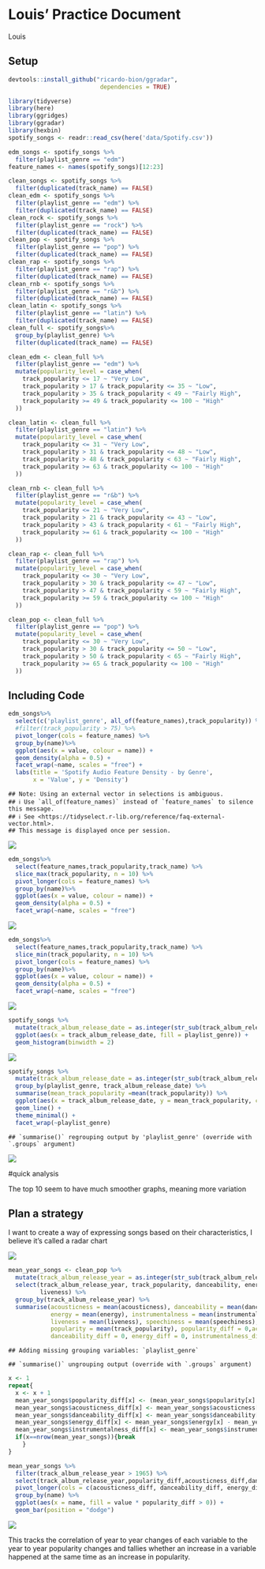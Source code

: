 Louis’ Practice Document
================
Louis

## Setup

``` r
devtools::install_github("ricardo-bion/ggradar", 
                          dependencies = TRUE)
```

``` r
library(tidyverse)
library(here)
library(ggridges)
library(ggradar)
library(hexbin)
spotify_songs <- readr::read_csv(here('data/Spotify.csv'))
```

``` r
edm_songs <- spotify_songs %>%
  filter(playlist_genre == "edm")
feature_names <- names(spotify_songs)[12:23]
```

``` r
clean_songs <- spotify_songs %>%
  filter(duplicated(track_name) == FALSE)
clean_edm <- spotify_songs %>%
  filter(playlist_genre == "edm") %>%
  filter(duplicated(track_name) == FALSE)
clean_rock <- spotify_songs %>%
  filter(playlist_genre == "rock") %>%
  filter(duplicated(track_name) == FALSE)
clean_pop <- spotify_songs %>%
  filter(playlist_genre == "pop") %>%
  filter(duplicated(track_name) == FALSE)
clean_rap <- spotify_songs %>%
  filter(playlist_genre == "rap") %>%
  filter(duplicated(track_name) == FALSE)
clean_rnb <- spotify_songs %>%
  filter(playlist_genre == "r&b") %>%
  filter(duplicated(track_name) == FALSE)
clean_latin <- spotify_songs %>%
  filter(playlist_genre == "latin") %>%
  filter(duplicated(track_name) == FALSE)
clean_full <- spotify_songs%>%
  group_by(playlist_genre) %>%
  filter(duplicated(track_name) == FALSE)
```

``` r
clean_edm <- clean_full %>%
  filter(playlist_genre == "edm") %>%
  mutate(popularity_level = case_when(
    track_popularity <= 17 ~ "Very Low",
    track_popularity > 17 & track_popularity <= 35 ~ "Low",
    track_popularity > 35 & track_popularity < 49 ~ "Fairly High",
    track_popularity >= 49 & track_popularity <= 100 ~ "High"
  ))

clean_latin <- clean_full %>%
  filter(playlist_genre == "latin") %>%
  mutate(popularity_level = case_when(
    track_popularity <= 31 ~ "Very Low",
    track_popularity > 31 & track_popularity <= 48 ~ "Low",
    track_popularity > 48 & track_popularity < 63 ~ "Fairly High",
    track_popularity >= 63 & track_popularity <= 100 ~ "High"
  ))

clean_rnb <- clean_full %>%
  filter(playlist_genre == "r&b") %>%
  mutate(popularity_level = case_when(
    track_popularity <= 21 ~ "Very Low",
    track_popularity > 21 & track_popularity <= 43 ~ "Low",
    track_popularity > 43 & track_popularity < 61 ~ "Fairly High",
    track_popularity >= 61 & track_popularity <= 100 ~ "High"
  ))

clean_rap <- clean_full %>%
  filter(playlist_genre == "rap") %>%
  mutate(popularity_level = case_when(
    track_popularity <= 30 ~ "Very Low",
    track_popularity > 30 & track_popularity <= 47 ~ "Low",
    track_popularity > 47 & track_popularity < 59 ~ "Fairly High",
    track_popularity >= 59 & track_popularity <= 100 ~ "High"
  ))

clean_pop <- clean_full %>%
  filter(playlist_genre == "pop") %>%
  mutate(popularity_level = case_when(
    track_popularity <= 30 ~ "Very Low",
    track_popularity > 30 & track_popularity <= 50 ~ "Low",
    track_popularity > 50 & track_popularity < 65 ~ "Fairly High",
    track_popularity >= 65 & track_popularity <= 100 ~ "High"
  )) 
```

## Including Code

``` r
edm_songs%>%
  select(c('playlist_genre', all_of(feature_names),track_popularity)) %>%
  #filter(track_popularity > 75) %>%
  pivot_longer(cols = feature_names) %>%
  group_by(name)%>%
  ggplot(aes(x = value, colour = name)) +
  geom_density(alpha = 0.5) +
  facet_wrap(~name, scales = "free") +
  labs(title = 'Spotify Audio Feature Density - by Genre',
       x = 'Value', y = 'Density')
```

    ## Note: Using an external vector in selections is ambiguous.
    ## ℹ Use `all_of(feature_names)` instead of `feature_names` to silence this message.
    ## ℹ See <https://tidyselect.r-lib.org/reference/faq-external-vector.html>.
    ## This message is displayed once per session.

![](Louis_files/figure-gfm/EDM-test-1.png)<!-- -->

``` r
edm_songs%>%
  select(feature_names,track_popularity,track_name) %>%
  slice_max(track_popularity, n = 10) %>%
  pivot_longer(cols = feature_names) %>%
  group_by(name)%>%
  ggplot(aes(x = value, colour = name)) +
  geom_density(alpha = 0.5) +
  facet_wrap(~name, scales = "free")
```

![](Louis_files/figure-gfm/EDM-top10-1.png)<!-- -->

``` r
edm_songs%>%
  select(feature_names,track_popularity,track_name) %>%
  slice_min(track_popularity, n = 10) %>%
  pivot_longer(cols = feature_names) %>%
  group_by(name)%>%
  ggplot(aes(x = value, colour = name)) +
  geom_density(alpha = 0.5) +
  facet_wrap(~name, scales = "free")
```

![](Louis_files/figure-gfm/EDM-top10-2.png)<!-- -->

``` r
spotify_songs %>%
  mutate(track_album_release_date = as.integer(str_sub(track_album_release_date, end = 4))) %>%
  ggplot(aes(x = track_album_release_date, fill = playlist_genre)) +
  geom_histogram(binwidth = 2)
```

![](Louis_files/figure-gfm/timeline-1.png)<!-- -->

``` r
spotify_songs %>%
  mutate(track_album_release_date = as.integer(str_sub(track_album_release_date, end = 4))) %>%
  group_by(playlist_genre, track_album_release_date) %>%
  summarise(mean_track_popularity =mean(track_popularity)) %>%
  ggplot(aes(x = track_album_release_date, y = mean_track_popularity, colour = playlist_genre)) +
  geom_line() +
  theme_minimal() +
  facet_wrap(~playlist_genre)
```

    ## `summarise()` regrouping output by 'playlist_genre' (override with `.groups` argument)

![](Louis_files/figure-gfm/timeline-2.png)<!-- -->

\#quick analysis

The top 10 seem to have much smoother graphs, meaning more variation

## Plan a strategy

I want to create a way of expressing songs based on their
characteristics, I believe it’s called a radar chart

![](Louis_files/figure-gfm/radar-1.png)<!-- -->

``` r
mean_year_songs <- clean_pop %>%
  mutate(track_album_release_year = as.integer(str_sub(track_album_release_date, end = 4)))%>%
  select(track_album_release_year, track_popularity, danceability, energy, speechiness, acousticness, instrumentalness,
         liveness) %>%
  group_by(track_album_release_year) %>%
  summarise(acousticness = mean(acousticness), danceability = mean(danceability), 
            energy = mean(energy), instrumentalness = mean(instrumentalness), 
            liveness = mean(liveness), speechiness = mean(speechiness),
            popularity = mean(track_popularity), popularity_diff = 0,acousticness_diff = 0,
            danceability_diff = 0, energy_diff = 0, instrumentalness_diff = 0)
```

    ## Adding missing grouping variables: `playlist_genre`

    ## `summarise()` ungrouping output (override with `.groups` argument)

``` r
x <- 1
repeat{
  x <- x + 1
  mean_year_songs$popularity_diff[x] <- (mean_year_songs$popularity[x] - mean_year_songs$popularity[x-1])/100
  mean_year_songs$acousticness_diff[x] <- mean_year_songs$acousticness[x] - mean_year_songs$acousticness[x-1]
  mean_year_songs$danceability_diff[x] <- mean_year_songs$danceability[x] - mean_year_songs$danceability[x-1]
  mean_year_songs$energy_diff[x] <- mean_year_songs$energy[x] - mean_year_songs$energy[x-1]
  mean_year_songs$instrumentalness_diff[x] <- mean_year_songs$instrumentalness[x] - mean_year_songs$instrumentalness[x-1]
  if(x==nrow(mean_year_songs)){break
    }
}
```

``` r
mean_year_songs %>%
  filter(track_album_release_year > 1965) %>%
  select(track_album_release_year,popularity_diff,acousticness_diff,danceability_diff,energy_diff,instrumentalness_diff) %>%
  pivot_longer(cols = c(acousticness_diff, danceability_diff, energy_diff, instrumentalness_diff)) %>%
  group_by(name) %>%
  ggplot(aes(x = name, fill = value * popularity_diff > 0)) +
  geom_bar(position = "dodge")
```

![](Louis_files/figure-gfm/unnamed-chunk-4-1.png)<!-- -->

This tracks the correlation of year to year changes of each variable to
the year to year popularity changes and tallies whether an increase in a
variable happened at the same time as an increase in popularity.
